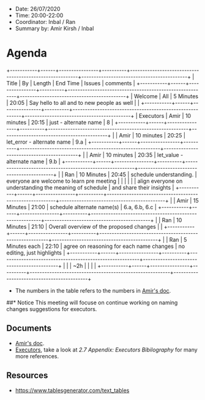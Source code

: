 * Date: 26/07/2020
* Time: 20:00-22:00
* Coordinator: Inbal / Ran
* Summary by: Amir Kirsh / Inbal

# Agenda
+-----------+------+----------------+----------+---------------------------------------------------------+-------------------------------------------+
| Title     | By   | Length         | End Time | Issues                                                  | comments                                  |
+-----------+------+----------------+----------+---------------------------------------------------------+-------------------------------------------+
| Welcome   | All  | 5 Minutes      | 20:05    | Say hello to all and to new people as well              |                                           |
+-----------+------+----------------+----------+---------------------------------------------------------+-------------------------------------------+
| Executors | Amir | 10 minutes     | 20:15    | just - alternate name                                   | 8                                         |
+-----------+------+----------------+----------+---------------------------------------------------------+-------------------------------------------+
|           | Amir | 10 minutes     | 20:25    | let_error - alternate name                              | 9.a                                       |
+-----------+------+----------------+----------+---------------------------------------------------------+-------------------------------------------+
|           | Amir | 10 minutes     | 20:35    | let_value - alternate name                              | 9.b                                       |
+-----------+------+----------------+----------+---------------------------------------------------------+-------------------------------------------+
|           | Ran  | 10 Minutes     | 20:45    | schedule understanding.                                 | everyone are welcome to learn pre meeting |
|           |      |                |          | align everyone on understanding the meaning of schedule | and share their insights                  |
+-----------+------+----------------+----------+---------------------------------------------------------+-------------------------------------------+
|           | Amir | 15 Minutes     | 21:00    | schedule alternate name(s)                              | 6.a, 6.b, 6.c                             |
+-----------+------+----------------+----------+---------------------------------------------------------+-------------------------------------------+
|           | Ran  | 10 Minutes     | 21:10    | Overall overview of the proposed changes                |                                           |
+-----------+------+----------------+----------+---------------------------------------------------------+-------------------------------------------+
|           | Ran  | 5 Minutes each | 22:10    | agree on reasoning for each name changes                | no editing, just highlights               |
+-----------+------+----------------+----------+---------------------------------------------------------+-------------------------------------------+
|           |      | ~2h            |          |                                                         |                                           |
+-----------+------+----------------+----------+---------------------------------------------------------+-------------------------------------------+
* The numbers in the table refers to the numbers in [Amir's doc](https://docs.google.com/document/d/1AXgg3-sMhYFNv0UJ95K1XQiNBbk9wQ16t6lY5YVidtQ/edit?usp=sharing).

##* Notice
This meeting will focuse on continue working on naming changes suggestions for executors.

## Documents
* [Amir's doc](https://docs.google.com/document/d/1AXgg3-sMhYFNv0UJ95K1XQiNBbk9wQ16t6lY5YVidtQ/edit?usp=sharing).
* [Executors](wg21.link/p0443), take a look at _2.7 Appendix: Executors Bibilography_ for many more references.

## Resources
* https://www.tablesgenerator.com/text_tables
